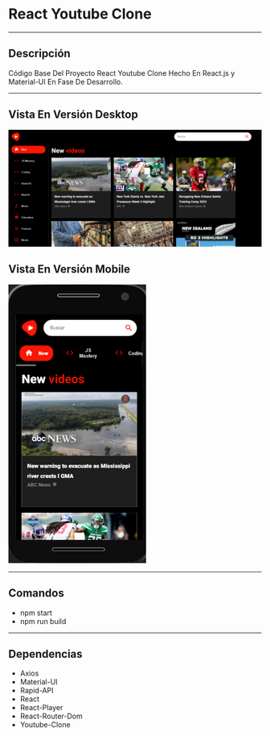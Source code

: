 # React Youtube Clone

---

## Descripción

Código Base Del Proyecto React Youtube Clone Hecho En React.js y Material-UI En Fase De Desarrollo.

---

## Vista En Versión Desktop

![Vista_En_Versión_Desktop](src/assets/images/desktopScreen.png)

## Vista En Versión Mobile

![Vista_En_Versión_Mobile](src/assets/images/mobileScreen.png)

---

## Comandos

- npm start
- npm run build

---

## Dependencias

- Axios
- Material-UI
- Rapid-API
- React
- React-Player
- React-Router-Dom
- Youtube-Clone
